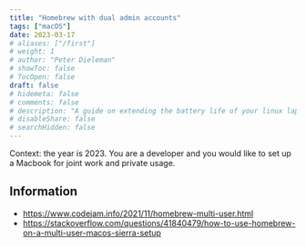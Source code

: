 ```yaml
---
title: "Homebrew with dual admin accounts"
tags: ["macOS"]
date: 2023-03-17
# aliases: ["/first"]
# weight: 1
# author: "Peter Dieleman"
# showToc: false
# TocOpen: false
draft: false
# hidemeta: false
# comments: false
# description: "A guide on extending the battery life of your linux laptop"
# disableShare: false
# searchHidden: false
---
```


Context: the year is 2023.  You are a developer and you would like to set up a Macbook for joint work and private usage.

## Information

- <https://www.codejam.info/2021/11/homebrew-multi-user.html>
- <https://stackoverflow.com/questions/41840479/how-to-use-homebrew-on-a-multi-user-macos-sierra-setup>